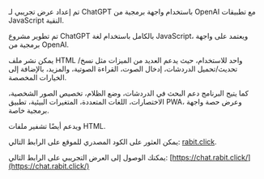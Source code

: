 تم إعداد عرض تجريبي لـ ChatGPT باستخدام واجهة برمجية من OpenAI مع تطبيقات JavaScript النقية.

تم تطوير مشروع ChatGPT بالكامل باستخدام لغة JavaScript، ويعتمد على واجهة برمجية من OpenAI.

يمكن نشر ملف HTML واحد للاستخدام، حيث يدعم العديد من الميزات مثل نسخ/تحديث/تحميل الدردشات، إدخال الصوت، القراءة الصوتية، والمزيد، بالإضافة إلى الخيارات المخصصة.

كما يتيح البرنامج دعم البحث في الدردشات، وضع الظلام، تخصيص الصور الشخصية، الاختصارات، اللغات المتعددة، المتغيرات البيئية، تطبيق PWA، وعرض حصة واجهة برمجية خاصة.

ويدعم أيضًا تشفير ملفات HTML.

يمكن العثور على الكود المصدري للموقع على الرابط التالي: [rabit.click](https://rabit.click/).

يمكنك الوصول إلى العرض التجريبي على الرابط التالي: [https://chat.rabit.click/](https://chat.rabit.click/)
